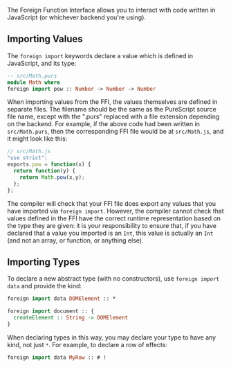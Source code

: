 The Foreign Function Interface allows you to interact with code written in JavaScript (or whichever backend you're using).

Importing Values
----------------

The `foreign import` keywords declare a value which is defined in JavaScript, and its type:

```purescript
-- src/Math.purs
module Math where
foreign import pow :: Number -> Number -> Number
```

When importing values from the FFI, the values themselves are defined in separate files. The filename should be the same as the PureScript source file name, except with the ".purs" replaced with a file extension depending on the backend. For example, if the above code had been written in `src/Math.purs`, then the corresponding FFI file would be at `src/Math.js`, and it might look like this:

```javascript
// src/Math.js
"use strict";
exports.pow = function(x) {
  return function(y) {
    return Math.pow(x,y);
  };
};
```

The compiler will check that your FFI file does export any values that you have imported via `foreign import`. However, the compiler cannot check that values defined in the FFI have the correct runtime representation based on the type they are given: it is your responsibility to ensure that, if you have declared that a value you imported is an `Int`, this value is actually an `Int` (and not an array, or function, or anything else).

Importing Types
---------------

To declare a new abstract type (with no constructors), use `foreign import data` and provide the kind:

```purescript
foreign import data DOMElement :: *

foreign import document :: {
  createElement :: String -> DOMElement
}
```

When declaring types in this way, you may declare your type to have any kind, not just `*`. For example, to declare a row of effects:

```purescript
foreign import data MyRow :: # !
```
